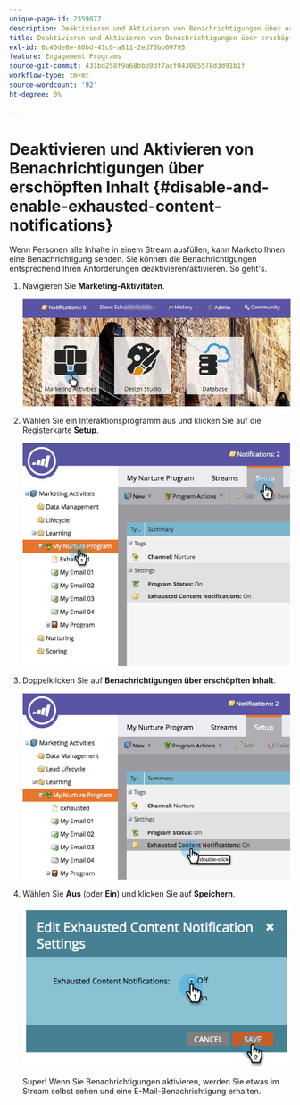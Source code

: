 ```yaml
---
unique-page-id: 2359877
description: Deaktivieren und Aktivieren von Benachrichtigungen über erschöpften Inhalt - Marketo-Dokumente - Produktdokumentation
title: Deaktivieren und Aktivieren von Benachrichtigungen über erschöpften Inhalt
exl-id: 6c40de8e-80bd-41c0-a811-2ed70bb09795
feature: Engagement Programs
source-git-commit: 431bd258f9a68bbb9df7acf043085578d3d91b1f
workflow-type: tm+mt
source-wordcount: '92'
ht-degree: 0%

---
```


# Deaktivieren und Aktivieren von Benachrichtigungen über erschöpften Inhalt {#disable-and-enable-exhausted-content-notifications}

Wenn Personen alle Inhalte in einem Stream ausfüllen, kann Marketo Ihnen eine Benachrichtigung senden. Sie können die Benachrichtigungen entsprechend Ihren Anforderungen deaktivieren/aktivieren. So geht&#39;s.

1. Navigieren Sie **Marketing-Aktivitäten**.

   ![](assets/login-marketing-activities-1.png)

1. Wählen Sie ein Interaktionsprogramm aus und klicken Sie auf die Registerkarte **Setup**.

   ![](assets/setuptab.jpg)

1. Doppelklicken Sie auf **Benachrichtigungen über erschöpften Inhalt**.

   ![](assets/image2014-9-15-17-3a28-3a11.png)

1. Wählen Sie **Aus** (oder **Ein**) und klicken Sie auf **Speichern**.

   ![](assets/image2014-9-15-17-3a28-3a15.png)

   Super! Wenn Sie Benachrichtigungen aktivieren, werden Sie etwas im Stream selbst sehen und eine E-Mail-Benachrichtigung erhalten.
